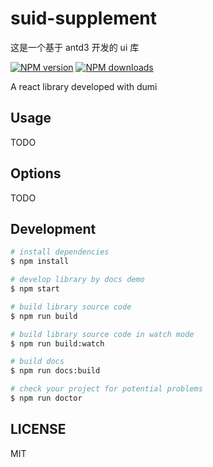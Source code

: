 # suid-supplement

这是一个基于 antd3 开发的 ui 库

[![NPM version](https://img.shields.io/npm/v/suid-supplement.svg?style=flat)](https://npmjs.org/package/suid-supplement)
[![NPM downloads](http://img.shields.io/npm/dm/suid-supplement.svg?style=flat)](https://npmjs.org/package/suid-supplement)

A react library developed with dumi

## Usage

TODO

## Options

TODO

## Development

```bash
# install dependencies
$ npm install

# develop library by docs demo
$ npm start

# build library source code
$ npm run build

# build library source code in watch mode
$ npm run build:watch

# build docs
$ npm run docs:build

# check your project for potential problems
$ npm run doctor
```

## LICENSE

MIT
